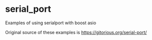 # serial_port
Examples of using serialport with boost asio

Original source of these examples is https://gitorious.org/serial-port/

